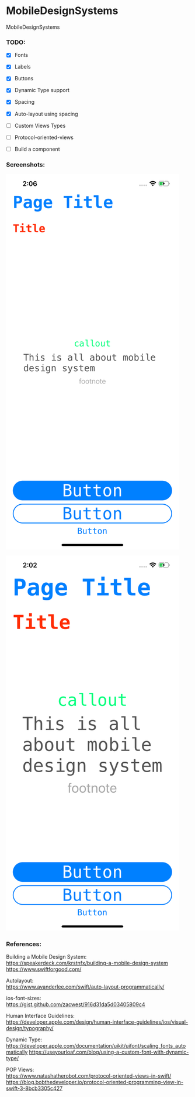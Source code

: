 # MobileDesignSystems
MobileDesignSystems

### TODO:

- [x] Fonts  
- [x] Labels  
- [x] Buttons  
- [x] Dynamic Type support  
- [x] Spacing  
- [x] Auto-layout using spacing  
- [ ] Custom Views Types
- [ ] Protocol-oriented-views
- [ ] Build a component  


### Screenshots:

![SCREENSHOT 1](https://github.com/arunsivakumar/MobileDesignSystems/blob/master/Screenshots/screenshot1.png)

![SCREENSHOT 2](https://github.com/arunsivakumar/MobileDesignSystems/blob/master/Screenshots/screenshot2.png)

### References:

Building a Mobile Design System:  
https://speakerdeck.com/krstnfx/building-a-mobile-design-system
https://www.swiftforgood.com/  

Autolayout:  
https://www.avanderlee.com/swift/auto-layout-programmatically/

ios-font-sizes:  
https://gist.github.com/zacwest/916d31da5d03405809c4

Human Interface Guidelines:  
https://developer.apple.com/design/human-interface-guidelines/ios/visual-design/typography/

Dynamic Type:
https://developer.apple.com/documentation/uikit/uifont/scaling_fonts_automatically
https://useyourloaf.com/blog/using-a-custom-font-with-dynamic-type/


POP Views:  
https://www.natashatherobot.com/protocol-oriented-views-in-swift/  
https://blog.bobthedeveloper.io/protocol-oriented-programming-view-in-swift-3-8bcb3305c427
